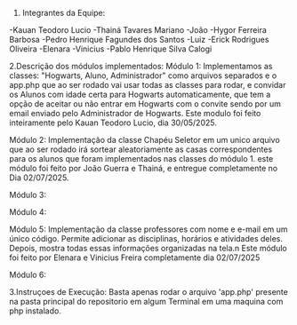 1. Integrantes da Equipe:

-Kauan Teodoro Lucio
-Thainá Tavares Mariano
-João 
-Hygor Ferreira Barbosa
-Pedro Henrique Fagundes dos Santos
-Luiz
-Erick Rodrigues Oliveira
-Elenara
-Vinicius
-Pablo Henrique Silva Calogi

2.Descrição dos módulos implementados:
  Módulo 1: Implementamos as classes: "Hogwarts, Aluno, Administrador" como arquivos separados e o app.php que ao ser rodado vai usar todas as classes para rodar, e convidar os Alunos com idade certa para Hogwarts automaticamente, que tem a opção de aceitar ou não entrar em Hogwarts com o convite sendo por um email enviado pelo Administrador de Hogwarts. Este modulo foi feito inteiramente pelo Kauan Teodoro Lucio, dia 30/05/2025.
  
  Módulo 2: Implementação da classe Chapéu Seletor em um unico arquivo que ao ser rodado irá sortear aleatoriamente as casas correspondentes para os alunos que foram implementados nas classes do módulo 1. este módulo foi feito por João Guerra e Thainá, e entregue completamente no Dia 02/07/2025.
  
  Módulo 3:
  
  Módulo 4:
  
  Módulo 5: Implementação da classe professores com nome e e-mail em um único código. Permite adicionar as disciplinas, horários e atividades deles.
  Depois, mostra todas essas informações organizadas na tela.n Este módulo foi feito por Elenara e Vinicius Freira completamente dia 02/07/2025
  
  Módulo 6:

  3.Instruçoes de Execução:
    Basta apenas rodar o arquivo 'app.php' presente na pasta principal do repositorio em algum Terminal em uma maquina com php instalado.
